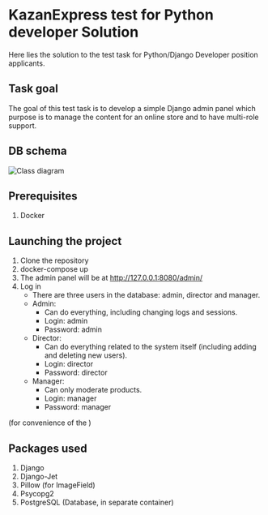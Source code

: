 # KazanExpress test for Python developer Solution
Here lies the solution to the test task for Python/Django Developer position applicants.

## Task goal
The goal of this test task is to develop a simple Django admin panel which purpose is to manage the content for an online store and to have multi-role support. 

## DB schema
![Class diagram](https://i.imgur.com/RMGTq9h.png)

## Prerequisites
1. Docker
## Launching the project
1. Clone the repository
2. docker-compose up
3. The admin panel will be at http://127.0.0.1:8080/admin/
4. Log in
    -  There are three users in the database: admin, director and manager.
    - Admin: 
      - Can do everything, including changing logs and sessions.
      - Login: admin
      - Password: admin
    - Director:
      - Can do everything related to the system itself (including adding and deleting new users).
      - Login: director
      - Password: director
    - Manager: 
      - Can only moderate products.
      - Login: manager
      - Password: manager
      
(for convenience of the )

## Packages used
1. Django
2. Django-Jet
3. Pillow (for ImageField)
4. Psycopg2
5. PostgreSQL (Database, in separate container)
